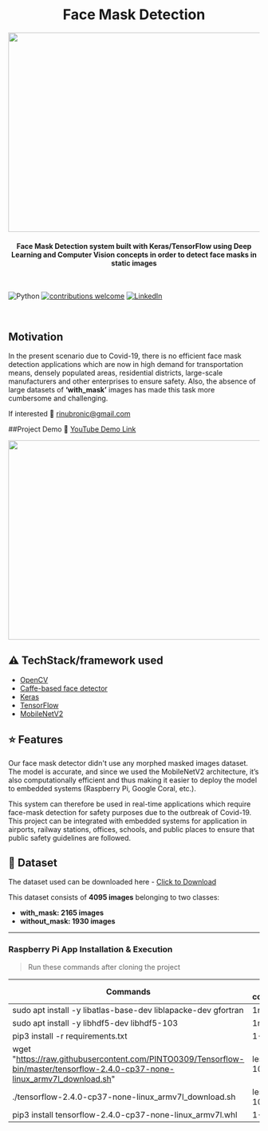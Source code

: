 <h1 align="center">Face Mask Detection</h1>

<div align= "center"><p align="center"><img src="https://i.ytimg.com/vi/JRmA9Baip0o/maxresdefault.jpg" width="700" height="400"></p>
  <h4>Face Mask Detection system built with Keras/TensorFlow using Deep Learning and Computer Vision concepts in order to detect face masks in static images </h4>
</div>

&nbsp;&nbsp;&nbsp;&nbsp;&nbsp;&nbsp;&nbsp;&nbsp;&nbsp;&nbsp;&nbsp;&nbsp;&nbsp;&nbsp;&nbsp;&nbsp;&nbsp;&nbsp;&nbsp;&nbsp;&nbsp;&nbsp;&nbsp;&nbsp;&nbsp;&nbsp;&nbsp;&nbsp;&nbsp;&nbsp;&nbsp;&nbsp;&nbsp;&nbsp;&nbsp;&nbsp;&nbsp;&nbsp;&nbsp;&nbsp;&nbsp;

![Python](https://img.shields.io/badge/python-v3.6+-blue.svg)
[![contributions welcome](https://img.shields.io/badge/contributions-welcome-brightgreen.svg?style=flat)](https://github.com/chandrikadeb7/Face-Mask-Detection/issues)
[![LinkedIn](https://img.shields.io/badge/-LinkedIn-black.svg?style=flat-square&logo=linkedin&colorB=555)](https://www.linkedin.com/in/ibrahimrinub/)


&nbsp;&nbsp;&nbsp;&nbsp;&nbsp;&nbsp;&nbsp;&nbsp;&nbsp;&nbsp;&nbsp;&nbsp;&nbsp;&nbsp;&nbsp;&nbsp;&nbsp;&nbsp;&nbsp;&nbsp;&nbsp;&nbsp;&nbsp;&nbsp;&nbsp;&nbsp;&nbsp;&nbsp;&nbsp;&nbsp;&nbsp;&nbsp;&nbsp;&nbsp;&nbsp;



## Motivation
In the present scenario due to Covid-19, there is no efficient face mask detection applications which are now in high demand for transportation means, densely populated areas, residential districts, large-scale manufacturers and other enterprises to ensure safety. Also, the absence of large datasets of __‘with_mask’__ images has made this task more cumbersome and challenging. 

If interested :email: rinubronic@gmail.com

 
##Project Demo
:movie_camera: [YouTube Demo Link](https://youtu.be/wYwW7gAYyxw)

<p align="center"><img src="https://www.pyimagesearch.com/wp-content/uploads/2020/04/face_mask_detection_dataset.jpg" width="700" height="400"></p>


## :warning: TechStack/framework used

- [OpenCV](https://opencv.org/)
- [Caffe-based face detector](https://caffe.berkeleyvision.org/)
- [Keras](https://keras.io/)
- [TensorFlow](https://www.tensorflow.org/)
- [MobileNetV2](https://arxiv.org/abs/1801.04381)

## :star: Features
Our face mask detector didn't use any morphed masked images dataset. The model is accurate, and since we used the MobileNetV2 architecture, it’s also computationally efficient and thus making it easier to deploy the model to embedded systems (Raspberry Pi, Google Coral, etc.).

This system can therefore be used in real-time applications which require face-mask detection for safety purposes due to the outbreak of Covid-19. This project can be integrated with embedded systems for application in airports, railway stations, offices, schools, and public places to ensure that public safety guidelines are followed.

## :file_folder: Dataset
The dataset used can be downloaded here - [Click to Download](https://github.com/chandrikadeb7/Face-Mask-Detection/tree/master/dataset)

This dataset consists of __4095 images__ belonging to two classes:
*	__with_mask: 2165 images__
*	__without_mask: 1930 images__


---
### Raspberry Pi App Installation & Execution

> Run these commands after cloning the project

| Commands                                                                                                                     | Time to completion |
|------------------------------------------------------------------------------------------------------------------------------|--------------------|
| sudo apt install -y libatlas-base-dev liblapacke-dev gfortran                                                                | 1min               |
| sudo apt install -y libhdf5-dev libhdf5-103                                                                                  | 1min               |
| pip3 install -r requirements.txt                                                                                             | 1-3 mins           |
| wget "https://raw.githubusercontent.com/PINTO0309/Tensorflow-bin/master/tensorflow-2.4.0-cp37-none-linux_armv7l_download.sh" | less than 10 secs  |
| ./tensorflow-2.4.0-cp37-none-linux_armv7l_download.sh                                                                        | less than 10 secs  |
| pip3 install tensorflow-2.4.0-cp37-none-linux_armv7l.whl                                                                     | 1-3 mins           |


